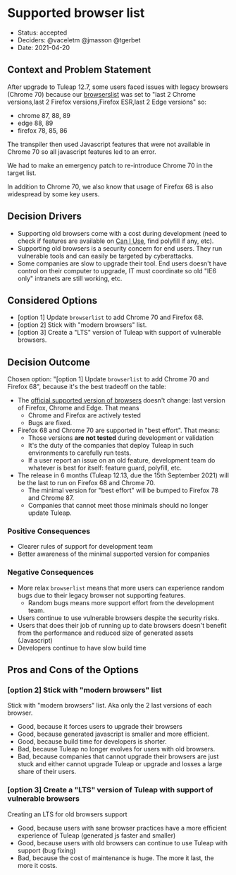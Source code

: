 # Supported browser list

* Status: accepted
* Deciders: @vaceletm @jmasson @tgerbet
* Date: 2021-04-20

## Context and Problem Statement

After upgrade to Tuleap 12.7, some users faced issues with legacy browsers (Chrome 70) because our [browserslist](../tools/utils/scripts/browserslist_config.js)
was set to "last 2 Chrome versions,last 2 Firefox versions,Firefox ESR,last 2 Edge versions" so:
* chrome 87, 88, 89
* edge 88, 89
* firefox 78, 85, 86

The transpiler then used Javascript features that were not available in Chrome 70 so all javascript features led to an error.

We had to make an emergency patch to re-introduce Chrome 70 in the target list.

In addition to Chrome 70, we also know that usage of Firefox 68 is also widespread by some key users.

## Decision Drivers

* Supporting old browsers come with a cost during development (need to check if features are available on [Can I Use](https://caniuse.com/), find polyfill if any, etc).
* Supporting old browsers is a security concern for end users. They run vulnerable tools and can easily be targeted by cyberattacks.
* Some companies are slow to upgrade their tool. End users doesn't have control on their computer to upgrade, IT must coordinate so old "IE6 only" intranets are still working, etc.

## Considered Options

* [option 1] Update `browserlist` to add Chrome 70 and Firefox 68.
* [option 2] Stick with "modern browsers" list.
* [option 3] Create a "LTS" version of Tuleap with support of vulnerable browsers.

## Decision Outcome

Chosen option: "[option 1] Update `browserlist` to add Chrome 70 and Firefox 68", because it's the best tradeoff on the table:
* The [official supported version of browsers](https://docs.tuleap.org/user-guide/misc.html#which-browser-should-i-use-to-browse-tuleap) doesn't change: last version of Firefox, Chrome and Edge. That means
  * Chrome and Firefox are actively tested
  * Bugs are fixed.
* Firefox 68 and Chrome 70 are supported in "best effort". That means:
  * Those versions **are not tested** during development or validation
  * It's the duty of the companies that deploy Tuleap in such environments to carefully run tests.
  * If a user report an issue on an old feature, development team do whatever is best for itself: feature guard, polyfill, etc.
* The release in 6 months (Tuleap 12.13, due the 15th September 2021) will be the last to run on Firefox 68 and Chrome 70.
  * The minimal version for "best effort" will be bumped to Firefox 78 and Chrome 87.
  * Companies that cannot meet those minimals should no longer update Tuleap.

### Positive Consequences

* Clearer rules of support for development team
* Better awareness of the minimal supported version for companies

### Negative Consequences

* More relax `browserlist` means that more users can experience random bugs due to their legacy browser not supporting features.
  * Random bugs means more support effort from the development team.
* Users continue to use vulnerable browsers despite the security risks.
* Users that does their job of running up to date browsers doesn't benefit from the performance and reduced size of generated assets (Javascript)
* Developers continue to have slow build time

## Pros and Cons of the Options

### [option 2] Stick with "modern browsers" list

Stick with "modern browsers" list. Aka only the 2 last versions of each browser.

* Good, because it forces users to upgrade their browsers
* Good, because generated javascript is smaller and more efficient.
* Good, because build time for developers is shorter.
* Bad, because Tuleap no longer evolves for users with old browsers.
* Bad, because companies that cannot upgrade their browsers are just stuck and either cannot upgrade Tuleap or upgrade and losses a large share of their users.

### [option 3] Create a "LTS" version of Tuleap with support of vulnerable browsers

Creating an LTS for old browsers support

* Good, because users with sane browser practices have a more efficient experience of Tuleap (generated js faster and smaller)
* Good, because users with old browsers can continue to use Tuleap with support (bug fixing)
* Bad, because the cost of maintenance is huge. The more it last, the more it costs.
